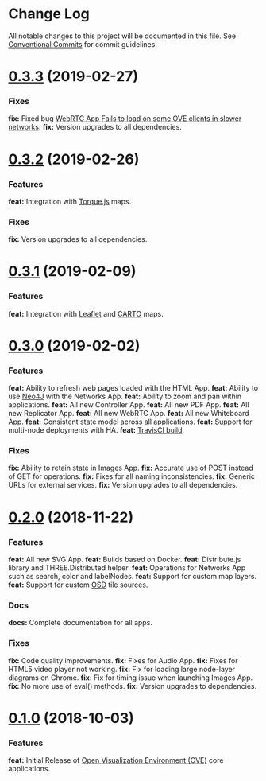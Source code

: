 # Change Log

All notable changes to this project will be documented in this file. See [Conventional Commits](https://conventionalcommits.org) for commit guidelines.

<a name="0.3.3"></a>
# [0.3.3](https://github.com/ove/ove-apps/compare/v0.3.2...v0.3.3) (2019-02-27)

### Fixes

**fix:** Fixed bug [WebRTC App Fails to load on some OVE clients in slower networks](https://github.com/ove/ove-apps/issues/119).
**fix:** Version upgrades to all dependencies.

<a name="0.3.2"></a>
# [0.3.2](https://github.com/ove/ove-apps/compare/v0.3.1...v0.3.2) (2019-02-26)

### Features

**feat:** Integration with [Torque.js](https://carto.com/developers/torque-js/) maps.

### Fixes

**fix:** Version upgrades to all dependencies.

<a name="0.3.1"></a>
# [0.3.1](https://github.com/ove/ove-apps/compare/v0.3.0...v0.3.1) (2019-02-09)

### Features

**feat:** Integration with [Leaflet](https://leafletjs.com/) and [CARTO](https://carto.com/developers) maps.

<a name="0.3.0"></a>
# [0.3.0](https://github.com/ove/ove-apps/compare/v0.2.0...v0.3.0) (2019-02-02)

### Features

**feat:** Ability to refresh web pages loaded with the HTML App.
**feat:** Ability to use [Neo4J](https://neo4j.com/) with the Networks App.
**feat:** Ability to zoom and pan within applications.
**feat:** All new Controller App.
**feat:** All new PDF App.
**feat:** All new Replicator App.
**feat:** All new WebRTC App.
**feat:** All new Whiteboard App.
**feat:** Consistent state model across all applications.
**feat:** Support for multi-node deployments with HA.
**feat:** [TravisCI build](https://travis-ci.com/ove/ove).

### Fixes

**fix:** Ability to retain state in Images App.
**fix:** Accurate use of POST instead of GET for operations.
**fix:** Fixes for all naming inconsistencies.
**fix:** Generic URLs for external services.
**fix:** Version upgrades to all dependencies.

<a name="0.2.0"></a>
# [0.2.0](https://github.com/ove/ove-apps/compare/v0.1.0...v0.2.0) (2018-11-22)

### Features

**feat:** All new SVG App.
**feat:** Builds based on Docker.
**feat:** Distribute.js library and THREE.Distributed helper.
**feat:** Operations for Networks App such as search, color and labelNodes.
**feat:** Support for custom map layers.
**feat:** Support for custom [OSD](https://openseadragon.github.io/) tile sources.

### Docs

**docs:** Complete documentation for all apps.

### Fixes

**fix:** Code quality improvements.
**fix:** Fixes for Audio App.
**fix:** Fixes for HTML5 video player not working.
**fix:** Fix for loading large node-layer diagrams on Chrome.
**fix:** Fix for timing issue when launching Images App.
**fix:** No more use of eval() methods.
**fix:** Version upgrades to dependencies.

<a name="0.1.0"></a>
# [0.1.0](https://github.com/ove/ove-apps/compare/2ecb6b9...v0.1.0) (2018-10-03)

### Features

**feat:** Initial Release of [Open Visualization Environment (OVE)](https://github.com/ove/ove) core applications.

